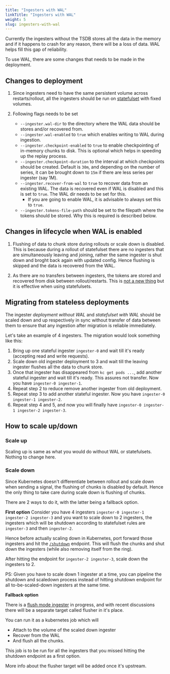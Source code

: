 ```yaml
---
title: "Ingesters with WAL"
linkTitle: "Ingesters with WAL"
weight: 5
slug: ingesters-with-wal
---
```


Currently the ingesters without the TSDB stores all the data in the memory and if it happens to crash for any reason, there will be a loss of data. WAL helps fill this gap of reliability.

To use WAL, there are some changes that needs to be made in the deployment.

## Changes to deployment

1. Since ingesters need to have the same persistent volume across restarts/rollout, all the ingesters should be run on [statefulset](https://kubernetes.io/docs/concepts/workloads/controllers/statefulset/) with fixed volumes.

2. Following flags needs to be set
    * `--ingester.wal-dir` to the directory where the WAL data should be stores and/or recovered from.
    * `--ingester.wal-enabled` to `true` which enables writing to WAL during ingestion.
    * `--ingester.checkpoint-enabled` to `true` to enable checkpointing of in-memory chunks to disk. This is optional which helps in speeding up the replay process.
    * `--ingester.checkpoint-duration` to the interval at which checkpoints should be created. Default is `30m`, and depending on the number of series, it can be brought down to `15m` if there are less series per ingester (say 1M).
    * `--ingester.recover-from-wal` to `true` to recover data from an existing WAL. The data is recovered even if WAL is disabled and this is set to `true`. The WAL dir needs to be set for this.
        * If you are going to enable WAL, it is advisable to always set this to `true`.
    * `--ingester.tokens-file-path` should be set to the filepath where the tokens should be stored. Why this is required is described below.

## Changes in lifecycle when WAL is enabled

1. Flushing of data to chunk store during rollouts or scale down is disabled. This is because during a rollout of statefulset there are no ingesters that are simultaneously leaving and joining, rather the same ingester is shut down and broght back again with updated config. Hence flushing is skipped and the data is recovered from the WAL.

2. As there are no transfers between ingesters, the tokens are stored and recovered from disk between rollout/restarts. This is [not a new thing](https://github.com/cortexproject/cortex/pull/1750) but it is effective when using statefulsets.

## Migrating from stateless deployments

The ingester _deployment without WAL_ and _statefulset with WAL_ should be scaled down and up respectively in sync without transfer of data between them to ensure that any ingestion after migration is reliable immediately.

Let's take an example of 4 ingesters. The migration would look something like this:

1. Bring up one stateful ingester `ingester-0` and wait till it's ready (accepting read and write requests).
2. Scale down old ingester deployment to 3 and wait till the leaving ingester flushes all the data to chunk store.
3. Once that ingester has disappeared from `kc get pods ...`, add another stateful ingester and wait till it's ready. This assures not transfer. Now you have `ingester-0 ingester-1`.
4. Repeat step 2 to reduce remove another ingester from old deployment.
5. Repeat step 3 to add another stateful ingester. Now you have `ingester-0 ingester-1 ingester-2`.
6. Repeat step 4 and 5, and now you will finally have `ingester-0 ingester-1 ingester-2 ingester-3`.

## How to scale up/down

### Scale up

Scaling up is same as what you would do without WAL or statefulsets. Nothing to change here.

### Scale down

Since Kubernetes doesn't differentiate between rollout and scale down when sending a signal, the flushing of chunks is disabled by default. Hence the only thing to take care during scale down is flushing of chunks.

There are 2 ways to do it, with the latter being a fallback option.

**First option**
Consider you have 4 ingesters `ingester-0 ingester-1 ingester-2 ingester-3` and you want to scale down to 2 ingesters, the ingesters which will be shutdown according to statefulset rules are `ingester-3` and then `ingester-2`.

Hence before actually scaling down in Kubernetes, port forward those ingesters and hit the [`/shutdown`](https://github.com/cortexproject/cortex/pull/1746) endpoint. This will flush the chunks and shut down the ingesters (while also removing itself from the ring).

After hitting the endpoint for `ingester-2 ingester-3`, scale down the ingesters to 2.

PS: Given you have to scale down 1 ingester at a time, you can pipeline the shutdown and scaledown process instead of hitting shutdown endpoint for all to-be-scaled-down ingesters at the same time.

**Fallback option**

There is a [flush mode ingester](https://github.com/cortexproject/cortex/pull/1747) in progress, and with recent discussions there will be a separate target called flusher in it's place.

You can run it as a kubernetes job which will 
* Attach to the volume of the scaled down ingester
* Recover from the WAL
* And flush all the chunks. 

This job is to be run for all the ingesters that you missed hitting the shutdown endpoint as a first option.

More info about the flusher target will be added once it's upstream.